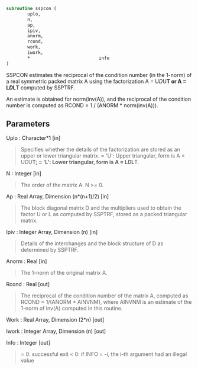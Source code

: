 ```fortran
subroutine sspcon (
		uplo,
		n,
		ap,
		ipiv,
		anorm,
		rcond,
		work,
		iwork,
		*                          info
)
```

 SSPCON estimates the reciprocal of the condition number (in the
 1-norm) of a real symmetric packed matrix A using the factorization
 A = U*D*U**T or A = L*D*L**T computed by SSPTRF.

 An estimate is obtained for norm(inv(A)), and the reciprocal of the
 condition number is computed as RCOND = 1 / (ANORM * norm(inv(A))).

## Parameters
Uplo : Character*1 [in]
> Specifies whether the details of the factorization are stored
> as an upper or lower triangular matrix.
> = 'U':  Upper triangular, form is A = U*D*U**T;
> = 'L':  Lower triangular, form is A = L*D*L**T.

N : Integer [in]
> The order of the matrix A.  N >= 0.

Ap : Real Array, Dimension (n*(n+1)/2) [in]
> The block diagonal matrix D and the multipliers used to
> obtain the factor U or L as computed by SSPTRF, stored as a
> packed triangular matrix.

Ipiv : Integer Array, Dimension (n) [in]
> Details of the interchanges and the block structure of D
> as determined by SSPTRF.

Anorm : Real [in]
> The 1-norm of the original matrix A.

Rcond : Real [out]
> The reciprocal of the condition number of the matrix A,
> computed as RCOND = 1/(ANORM * AINVNM), where AINVNM is an
> estimate of the 1-norm of inv(A) computed in this routine.

Work : Real Array, Dimension (2*n) [out]

Iwork : Integer Array, Dimension (n) [out]

Info : Integer [out]
> = 0:  successful exit
> < 0:  if INFO = -i, the i-th argument had an illegal value

